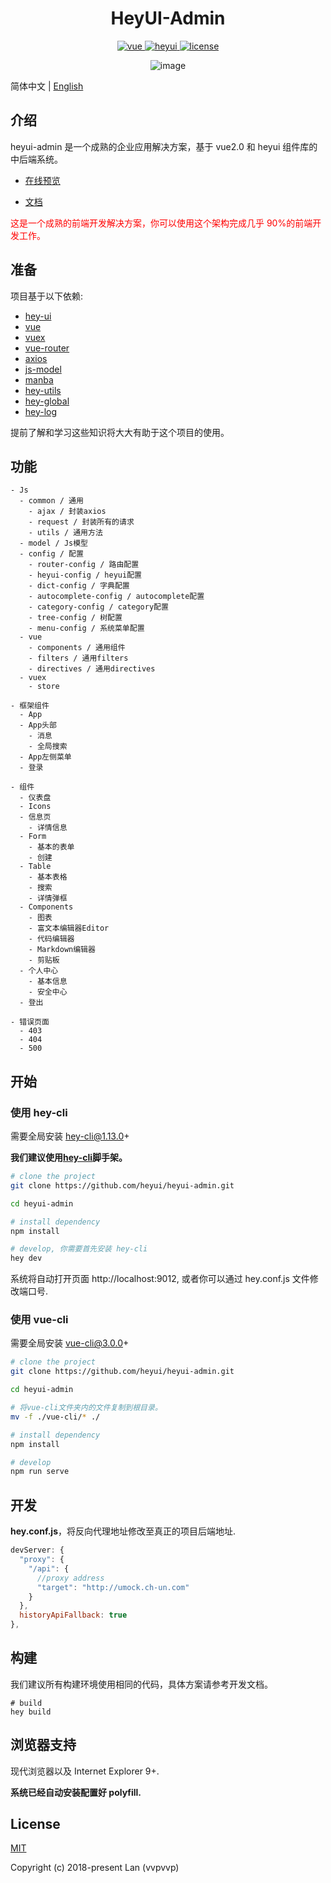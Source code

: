 <h1 align="center"> HeyUI-Admin </h1>

<p align="center">
  <a href="https://github.com/vuejs/vue">
    <img src="https://img.shields.io/npm/v/vue.svg" alt="vue">
  </a>
  <a href="https://github.com/heyui/heyui">
    <img src="https://img.shields.io/npm/v/heyui.svg" alt="heyui">
  </a>
  <a href="https://github.com/heyui/heyui-admin/blob/master/LICENSE">
    <img src="https://img.shields.io/badge/License-MIT-yellow.svg" alt="license">
  </a>
</p>

<div align="center">

![image](https://user-images.githubusercontent.com/8186664/51449312-6cc17c00-1d66-11e9-9ec2-33e0ed703af9.png)

</div>

简体中文 | [English](./README.md)

## 介绍

heyui-admin 是一个成熟的企业应用解决方案，基于 vue2.0 和 heyui 组件库的中后端系统。

- [在线预览](http://admin.heyui.top)

- [文档](https://heyui.github.io/heyui-admin-docs)

<span style="color: red">这是一个成熟的前端开发解决方案，你可以使用这个架构完成几乎 90%的前端开发工作。</span>

## 准备

项目基于以下依赖:

- [hey-ui](https://www.heyui.top/)
- [vue](https://cn.vuejs.org/index.html)
- [vuex](https://vuex.vuejs.org/zh-cn/)
- [vue-router](https://router.vuejs.org/zh-cn/)
- [axios](https://github.com/axios/axios)
- [js-model](https://www.npmjs.com/package/js-model)
- [manba](https://www.npmjs.com/package/manba)
- [hey-utils](https://www.npmjs.com/package/hey-utils)
- [hey-global](https://www.npmjs.com/package/hey-global)
- [hey-log](https://www.npmjs.com/package/hey-log)

提前了解和学习这些知识将大大有助于这个项目的使用。

## 功能

```
- Js
  - common / 通用
    - ajax / 封装axios
    - request / 封装所有的请求
    - utils / 通用方法
  - model / Js模型
  - config / 配置
    - router-config / 路由配置
    - heyui-config / heyui配置
    - dict-config / 字典配置
    - autocomplete-config / autocomplete配置
    - category-config / category配置
    - tree-config / 树配置
    - menu-config / 系统菜单配置
  - vue
    - components / 通用组件
    - filters / 通用filters
    - directives / 通用directives
  - vuex
    - store

- 框架组件
  - App
  - App头部
    - 消息
    - 全局搜索
  - App左侧菜单
  - 登录

- 组件
  - 仪表盘
  - Icons
  - 信息页
    - 详情信息
  - Form
    - 基本的表单
    - 创建
  - Table
    - 基本表格
    - 搜索
    - 详情弹框
  - Components
    - 图表
    - 富文本编辑器Editor
    - 代码编辑器
    - Markdown编辑器
    - 剪贴板
  - 个人中心
    - 基本信息
    - 安全中心
  - 登出

- 错误页面
  - 403
  - 404
  - 500
```

## 开始

### 使用 hey-cli

需要全局安装 hey-cli@1.13.0+

**我们建议使用[hey-cli](https://github.com/heyui/hey-cli)脚手架。**

```bash
# clone the project
git clone https://github.com/heyui/heyui-admin.git

cd heyui-admin

# install dependency
npm install

# develop, 你需要首先安装 hey-cli
hey dev
```

系统将自动打开页面 http://localhost:9012, 或者你可以通过 hey.conf.js 文件修改端口号.


### 使用 vue-cli

需要全局安装 vue-cli@3.0.0+

```bash
# clone the project
git clone https://github.com/heyui/heyui-admin.git

cd heyui-admin

# 将vue-cli文件夹内的文件复制到根目录。
mv -f ./vue-cli/* ./

# install dependency
npm install

# develop
npm run serve
```

## 开发

**hey.conf.js**，将反向代理地址修改至真正的项目后端地址.

```js
devServer: {
  "proxy": {
    "/api": {
      //proxy address
      "target": "http://umock.ch-un.com"
    }
  },
  historyApiFallback: true
},
```

## 构建

我们建议所有构建环境使用相同的代码，具体方案请参考开发文档。

```
# build
hey build
```

## 浏览器支持

现代浏览器以及 Internet Explorer 9+.

**系统已经自动安装配置好 polyfill.**

## License

[MIT](https://github.com/heyui/heyui-admin/blob/master/LICENSE)

Copyright (c) 2018-present Lan (vvpvvp)
